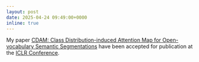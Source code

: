 ```yaml
---
layout: post
date: 2025-04-24 09:49:00+0000
inline: true
---
```


My paper [CDAM: Class Distribution-induced Attention Map for Open-vocabulary Semantic Segmentations](https://openreview.net/pdf?id=CMqOfvD3tO) have been accepted for publication at the [ICLR Conference](https://iclr.cc).
